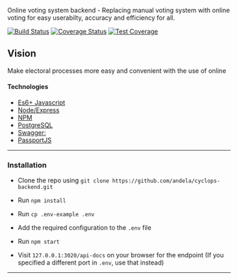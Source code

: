 Online voting system backend - Replacing manual voting system with online voting for easy userabilty, accuracy and efficiency for all.

[![Build Status](https://travis-ci.com/justinefe/voting-system.svg?branch=master)](https://travis-ci.com/justinefe/voting-system)
[![Coverage Status](https://coveralls.io/repos/github/justinefe/voting-system/badge.svg?branch=master)](https://coveralls.io/github/justinefe/voting-system?branch=master)
[![Test Coverage](https://api.codeclimate.com/v1/badges/f702c0e258ea1ba29342/test_coverage)](https://codeclimate.com/github/justinefe/voting-system/test_coverage)


## Vision
Make electoral processes more easy and convenient with the use of online 


#### Technologies

- [Es6+ Javascript](https://www.ecma-international.org/ecma-262/9.0/index.html)
- [Node/Express](https://nodejs.org/en/)
- [NPM](npmjs.com)
- [PostgreSQL](https://www.postgresql.org/)
- [Swagger:](https://swagger.io/)
- [PassportJS](http://www.passportjs.org)

---

### Installation

- Clone the repo using `git clone https://github.com/andela/cyclops-backend.git`

- Run `npm install`

- Run `cp .env-example .env`

- Add the required configuration to the `.env` file

- Run `npm start`

- Visit `127.0.0.1:3020/api-docs` on your browser for the endpoint (If you specified a different port in `.env`, use that instead) 

---
